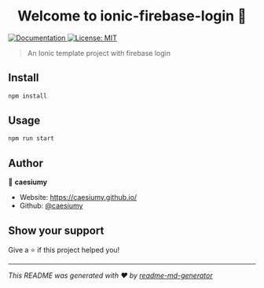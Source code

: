 <h1 align="center">Welcome to ionic-firebase-login 👋</h1>
<p>
  <a href="https://github.com/CaesiumY/ionic-firebase-login" target="_blank">
    <img alt="Documentation" src="https://img.shields.io/badge/documentation-yes-brightgreen.svg" />
  </a>
  <a href="#" target="_blank">
    <img alt="License: MIT" src="https://img.shields.io/badge/License-MIT-yellow.svg" />
  </a>
</p>

> An Ionic template project with firebase login

## Install

```sh
npm install
```

## Usage

```sh
npm run start
```

## Author

👤 **caesiumy**

* Website: https://caesiumy.github.io/
* Github: [@caesiumy](https://github.com/caesiumy)

## Show your support

Give a ⭐️ if this project helped you!

***
_This README was generated with ❤️ by [readme-md-generator](https://github.com/kefranabg/readme-md-generator)_